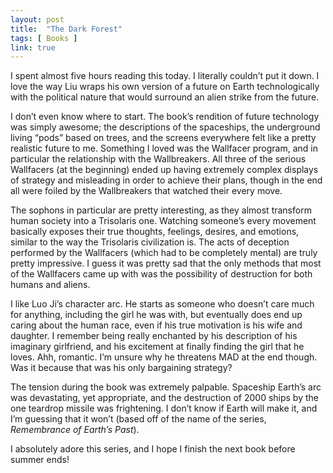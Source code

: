 ```yaml
---
layout: post
title:  "The Dark Forest"
tags: [ Books ]
link: true
---
```


I spent almost five hours reading this today. I literally couldn’t put it down. I love the way Liu wraps his own version of a future on Earth technologically with the political nature that would surround an alien strike from the future.

I don’t even know where to start. The book’s rendition of future technology was simply awesome; the descriptions of the spaceships, the underground living “pods” based on trees, and the screens everywhere felt like a pretty realistic future to me. Something I loved was the Wallfacer program, and in particular the relationship with the Wallbreakers. All three of the serious Wallfacers (at the beginning) ended up having extremely complex displays of strategy and misleading in order to achieve their plans, though in the end all were foiled by the Wallbreakers that watched their every move.

The sophons in particular are pretty interesting, as they almost transform human society into a Trisolaris one. Watching someone’s every movement basically exposes their true thoughts, feelings, desires, and emotions, similar to the way the Trisolaris civilization is. The acts of deception performed by the Wallfacers (which had to be completely mental) are truly pretty impressive. I guess it was pretty sad that the only methods that most of the Wallfacers came up with was the possibility of destruction for both humans and aliens.

I like Luo Ji’s character arc. He starts as someone who doesn’t care much for anything, including the girl he was with, but eventually does end up caring about the human race, even if his true motivation is his wife and daughter. I remember being really enchanted by his description of his imaginary girlfriend, and his excitement at finally finding the girl that he loves. Ahh, romantic. I’m unsure why he threatens MAD at the end though. Was it because that was his only bargaining strategy?

The tension during the book was extremely palpable. Spaceship Earth’s arc was devastating, yet appropriate, and the destruction of 2000 ships by the one teardrop missile was frightening. I don’t know if Earth will make it, and I’m guessing that it won’t (based off of the name of the series, *Remembrance of Earth’s Past*).

I absolutely adore this series, and I hope I finish the next book before summer ends!